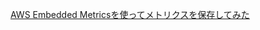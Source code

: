 [AWS Embedded Metricsを使ってメトリクスを保存してみた](https://zenn.dev/intercept6/articles/nodejs-aws-embedded-metrics)